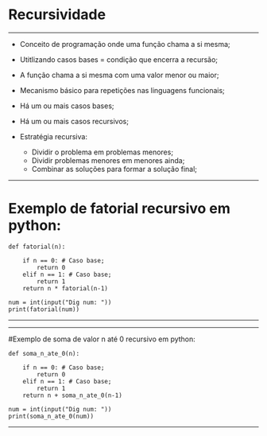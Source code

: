 # Recursividade

---------------------------------------------

- Conceito de programação onde uma função chama a si mesma;
- Utitlizando casos bases = condição que encerra a recursão;
- A função chama a si mesma com uma valor menor ou maior;
- Mecanismo básico para repetições nas linguagens funcionais;
- Há um ou mais casos bases;
- Há um ou mais casos recursivos;

- Estratégia recursiva:
  
  	- Dividir o problema em problemas menores;
  	- Dividir problemas menores em menores ainda;
  	- Combinar as soluções para formar a solução final;


---------------------------------------------
# Exemplo de fatorial recursivo em python:

	def fatorial(n):
			
		if n == 0: # Caso base;
			return 0
		elif n == 1: # Caso base;
			return 1	
		return n * fatorial(n-1)
	
	num = int(input("Dig num: "))
	print(fatorial(num))

---------------------------------------------

---------------------------------------------

#Exemplo de soma de valor n até 0 recursivo em python:

	def soma_n_ate_0(n):
			
		if n == 0: # Caso base;
			return 0
		elif n == 1: # Caso base;
			return 1	
		return n + soma_n_ate_0(n-1)
	
	num = int(input("Dig num: "))
	print(soma_n_ate_0(num))

---------------------------------------------
